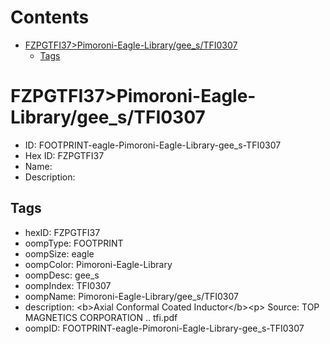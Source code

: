



Contents
========

* [FZPGTFI37>Pimoroni-Eagle-Library/gee_s/TFI0307](#fzpgtfi37pimoroni-eagle-librarygee_stfi0307)
	* [Tags](#tags)

# FZPGTFI37>Pimoroni-Eagle-Library/gee_s/TFI0307

- ID: FOOTPRINT-eagle-Pimoroni-Eagle-Library-gee_s-TFI0307
- Hex ID: FZPGTFI37
- Name: 
- Description: 

## Tags

- hexID: FZPGTFI37
- oompType: FOOTPRINT
- oompSize: eagle
- oompColor: Pimoroni-Eagle-Library
- oompDesc: gee_s
- oompIndex: TFI0307
- oompName: Pimoroni-Eagle-Library/gee_s/TFI0307
- description: &lt;b&gt;Axial Conformal Coated Inductor&lt;/b&gt;&lt;p&gt;
Source: TOP MAGNETICS CORPORATION .. tfi.pdf
- oompID: FOOTPRINT-eagle-Pimoroni-Eagle-Library-gee_s-TFI0307

